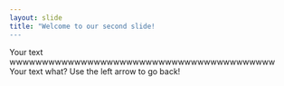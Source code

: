 ```yaml
---
layout: slide
title: "Welcome to our second slide!
---
```

Your text wwwwwwwwwwwwwwwwwwwwwwwwwwwwwwwwwwwwwwwww
Your text what?
Use the left arrow to go back!

